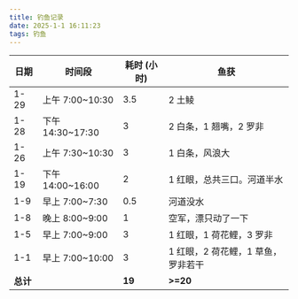 ```yaml
---
title: 钓鱼记录
date: 2025-1-1 16:11:23
tags: 钓鱼
---
```


| 日期     | 时间段           | 耗时 (小时) | 鱼获                               |
| -------- | ---------------- | ----------- | ---------------------------------- |
| 1-29     | 上午 7:00~10:30  | 3.5         | 2 土鲮                             |
| 1-28     | 下午 14:30~17:30 | 3           | 2 白条，1 翘嘴，2 罗非             |
| 1-26     | 上午 7:30~10:30  | 3           | 1 白条，风浪大                     |
| 1-19     | 下午 14:00~16:00 | 2           | 1 红眼，总共三口。河道半水         |
| 1-9      | 早上 7:00~7:30   | 0.5         | 河道没水                           |
| 1-8      | 晚上 8:00~9:00   | 1           | 空军，漂只动了一下                 |
| 1-5      | 早上 7:00~9:00   | 3           | 1 红眼，1 荷花鲤，3 罗非           |
| 1-1      | 早上 7:00~10:00  | 3           | 1 红眼，2 荷花鲤，1 草鱼，罗非若干 |
| **总计** |                  | **19**      | **>=20**                           |
